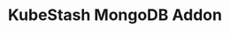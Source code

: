 ---
title: KubeStash MongoDB Addon
menu:
  docs_{{ .version }}:
    identifier: kubestash-mongodb
    name: MongoDB
    parent: kubestash-addons
    weight: 40
menu_name: docs_{{ .version }}
---